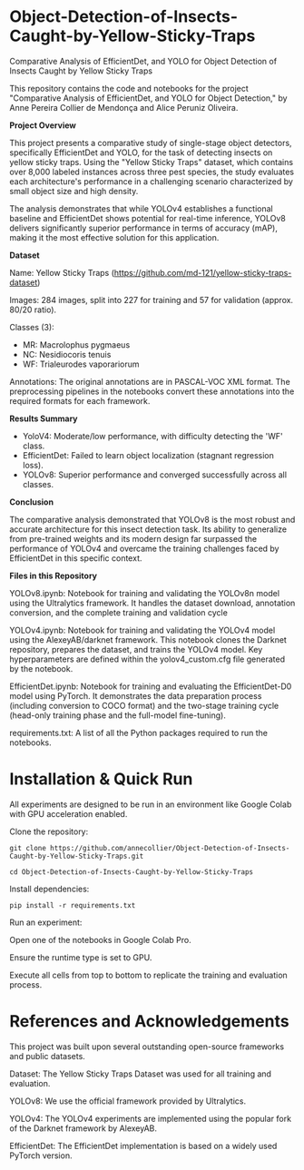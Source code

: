 # Object-Detection-of-Insects-Caught-by-Yellow-Sticky-Traps
Comparative Analysis of EfficientDet, and YOLO for Object Detection of Insects Caught by Yellow Sticky Traps

This repository contains the code and notebooks for the project "Comparative Analysis of EfficientDet, and YOLO for Object Detection," by Anne Pereira Collier de Mendonça and Alice Peruniz Oliveira.

**Project Overview**

This project presents a comparative study of single-stage object detectors, specifically EfficientDet and YOLO, for the task of detecting insects on yellow sticky traps. Using the "Yellow Sticky Traps" dataset, which contains over 8,000 labeled instances across three pest species, the study evaluates each architecture's performance in a challenging scenario characterized by small object size and high density.

The analysis demonstrates that while YOLOv4 establishes a functional baseline and EfficientDet shows potential for real-time inference, YOLOv8 delivers significantly superior performance in terms of accuracy (mAP), making it the most effective solution for this application.

**Dataset**

Name: Yellow Sticky Traps (https://github.com/md-121/yellow-sticky-traps-dataset) 

Images: 284 images, split into 227 for training and 57 for validation (approx. 80/20 ratio).

Classes (3):
- MR: Macrolophus pygmaeus
- NC: Nesidiocoris tenuis
- WF: Trialeurodes vaporariorum
  
Annotations: The original annotations are in PASCAL-VOC XML format. The preprocessing pipelines in the notebooks convert these annotations into the required formats for each framework.

**Results Summary**

- YoloV4: Moderate/low performance, with difficulty detecting the 'WF' class.
- EfficientDet: Failed to learn object localization (stagnant regression loss).
- YOLOv8: Superior performance and converged successfully across all classes.

**Conclusion**

The comparative analysis demonstrated that YOLOv8 is the most robust and accurate architecture for this insect detection task. Its ability to generalize from pre-trained weights and its modern design far surpassed the performance of YOLOv4 and overcame the training challenges faced by EfficientDet in this specific context.

**Files in this Repository**

YOLOv8.ipynb: Notebook for training and validating the YOLOv8n model using the Ultralytics framework. It handles the dataset download, annotation conversion, and the complete training and validation cycle

YOLOv4.ipynb: Notebook for training and validating the YOLOv4 model using the AlexeyAB/darknet framework. This notebook clones the Darknet repository, prepares the dataset, and trains the YOLOv4 model. Key hyperparameters are defined within the yolov4_custom.cfg file generated by the notebook.

EfficientDet.ipynb: Notebook for training and evaluating the EfficientDet-D0 model using PyTorch. It demonstrates the data preparation process (including conversion to COCO format) and the two-stage training cycle (head-only training phase and the full-model fine-tuning).

requirements.txt: A list of all the Python packages required to run the notebooks.

# Installation & Quick Run
All experiments are designed to be run in an environment like Google Colab with GPU acceleration enabled.

Clone the repository:

`git clone https://github.com/annecollier/Object-Detection-of-Insects-Caught-by-Yellow-Sticky-Traps.git`

`cd Object-Detection-of-Insects-Caught-by-Yellow-Sticky-Traps`

Install dependencies:

`pip install -r requirements.txt`

Run an experiment:

Open one of the notebooks in Google Colab Pro.

Ensure the runtime type is set to GPU.

Execute all cells from top to bottom to replicate the training and evaluation process.

# References and Acknowledgements
This project was built upon several outstanding open-source frameworks and public datasets.

Dataset: The Yellow Sticky Traps Dataset was used for all training and evaluation.

YOLOv8: We use the official framework provided by Ultralytics.

YOLOv4: The YOLOv4 experiments are implemented using the popular fork of the Darknet framework by AlexeyAB.

EfficientDet: The EfficientDet implementation is based on a widely used PyTorch version.
